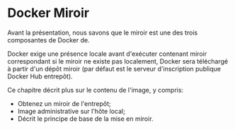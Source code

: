 # Docker Miroir
Avant la présentation, nous savons que le miroir est une des trois composantes de Docker de.

Docker exige une présence locale avant d'exécuter contenant miroir correspondant si le miroir ne existe pas localement,
Docker sera téléchargé à partir d'un dépôt miroir (par défaut est le serveur d'inscription publique Docker Hub entrepôt).

Ce chapitre décrit plus sur le contenu de l'image, y compris:

* Obtenez un miroir de l'entrepôt;
* Image administrative sur l'hôte local;
* Décrit le principe de base de la mise en miroir.
